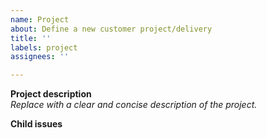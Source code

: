 ```yaml
---
name: Project
about: Define a new customer project/delivery
title: ''
labels: project
assignees: ''

---
```


**Project description**  
_Replace with a clear and concise description of the project._

**Child issues**
